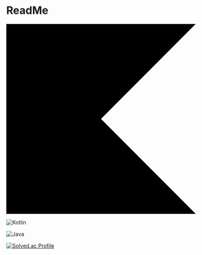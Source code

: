 # ReadMe

<svg role="img" viewBox="0 0 24 24" xmlns="http://www.w3.org/2000/svg"><title>Kotlin</title><path d="M24 24H0V0h24L12 12Z"/></svg>

![Kotlin](https://img.shields.io/badge/Kotlin-#7F52FF.svg?&style=for-the-badge&logo=Kotlin&logoColor=#7F52FF)

![Java](https://img.shields.io/badge/Java-007396.svg?&style=for-the-badge&logo=Java&logoColor=white)


[![Solved.ac Profile](http://mazassumnida.wtf/api/v2/generate_badge?boj=tmskwjs)](https://solved.ac/tmskwjs/)
